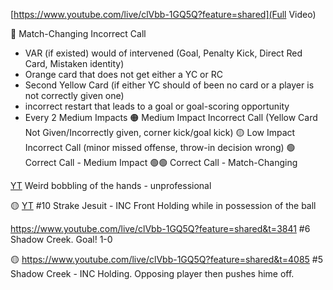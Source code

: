 [https://www.youtube.com/live/clVbb-1GQ5Q?feature=shared](Full Video)

🔴 Match-Changing Incorrect Call 
- VAR (if existed) would of intervened (Goal, Penalty Kick, Direct Red Card, Mistaken identity)
- Orange card that does not get either a YC or RC
- Second Yellow Card (if either YC should of been no card or a player is not correctly given one)
- incorrect restart that leads to a goal or goal-scoring opportunity
- Every 2 Medium Impacts
🟠 Medium Impact Incorrect Call (Yellow Card Not Given/Incorrectly given, corner kick/goal kick)
🟡 Low Impact Incorrect Call (minor missed offense, throw-in decision wrong)
🟢 Correct Call - Medium Impact 
🟢🟢 Correct Call - Match-Changing

[YT](https://www.youtube.com/live/clVbb-1GQ5Q?feature=shared&t=3151) Weird bobbling of the hands - unprofessional

🟡 [YT](https://www.youtube.com/live/clVbb-1GQ5Q?feature=shared&t=3439) #10 Strake Jesuit - INC Front Holding while in possession of the ball

https://www.youtube.com/live/clVbb-1GQ5Q?feature=shared&t=3841 #6 Shadow Creek. Goal! 1-0

🟡 https://www.youtube.com/live/clVbb-1GQ5Q?feature=shared&t=4085 #5 Shadow Creek - INC Holding. Opposing player then pushes hime off. 
